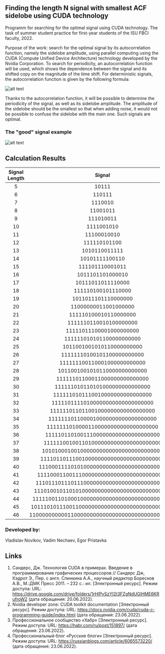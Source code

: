 ## Finding the length N signal with smallest ACF sidelobe using CUDA technology

Programm for searching for the optimal signal using CUDA technology. The task of summer student practice for first-year students of the ISU FBCI faculty, 2022. 

Purpose of the work: search for the optimal signal by its autocorrelation function, namely the sidelobe amplitude, using parallel computing using the CUDA (Compute Unified Device Architecture) technology developed by the Nvidia Corporation.
To search for periodicity, an autocorrelation function will be used, which shows the dependence between the signal and its shifted copy on the magnitude of the time shift. For deterministic signals, the autocorrelation function is given by the following formula:

![alt text](https://github.com/mrglaster/cuda-ACF-calculations/blob/main/images/f1.png?raw=true)

Thanks to the autocorrelation function, it will be possible to determine the periodicity of the signal, as well as its sidelobe amplitude. The amplitude of the sidelobe should be the smallest so that when adding noise, it would not be possible to confuse the sidelobe with the main one. Such signals are optimal.

### The "good" signal example 

![alt text](https://github.com/mrglaster/cuda-ACF-calculations/blob/main/images/f2.png?raw=true)

## Calculation Results 

| Signal Length | Signal                                         | Signal Dec     | ACF | Calculation time (mks) |
|:---------------:|:------------------------------------------------:|:----------------:|:-----:|:------------------------:|
| 5             | 10111                                          | 23             | 1   | 77700                  |
| 6             | 110111                                         | 55             | 2   | 42                     |
| 7             | 1110010                                        | 114            | 1   | 38                     |
| 8             | 11001011                                       | 203            | 2   | 37                     |
| 9             | 111010011                                      | 467            | 2   | 40                     |
| 10            | 1111001010                                     | 970            | 2   | 47                     |
| 11            | 11100010010                                    | 1810           | 1   | 45                     |
| 12            | 111110101100                                   | 4012           | 2   | 54                     |
| 13            | 1010110011111                                  | 5535           | 1   | 63                     |
| 14            | 10101111100110                                 | 11238          | 2   | 102                    |
| 15            | 111101110001011                                | 31627          | 2   | 186                    |
| 16            | 1011101101000010                               | 47939          | 2   | 465                    |
| 17            | 10111011011110000                              | 95984          | 2   | 888                    |
| 18            | 111110100101110000                             | 256371         | 2   | 1801                   |
| 19            | 1011011101110000000                            | 375695         | 2   | 3546                   |
| 20            | 11000000011001000000                           | 788052         | 2   | 7255                   |
| 21            | 111110100010110000000                          | 2049420        | 2   | 14277                  |
| 22            | 1111110110010100000000                         | 4154680        | 3   | 29466                  |
| 23            | 11111011100001000000000                        | 8241842        | 3   | 57578                  |
| 24            | 111111010101100000000000                       | 16603527       | 3   | 114612                 |
| 25            | 1011001001010110000000000                      | 23375843       | 2   | 204651                 |
| 26            | 11111110100101100000000000                     | 66739612       | 3   | 372568                 |
| 27            | 111111100110001000000000000                    | 133371723      | 3   | 721245                 |
| 28            | 1011001001010110000000000000                   | 187006748      | 2   | 1.49172e+06            |
| 29            | 11111101100011000000000000000                  | 531739882      | 3   | 2.95295e+06            |
| 30            | 111111010110101000000000000000                 | 1062899308     | 3   | 6.13721e+06            |
| 31            | 1111110101110010000000000000000                | 2126059873     | 3   | 1.2145e+07             |
| 32            | 11111011110100000000000000000000               | 4224760230     | 3   | 3.14903e+07            |
| 33            | 111111011011001000000000000000000              | 8512697118     | 3   | 8.54967e+07            |
| 34            | 1111111011000010000000000000000000             | 17096972966    | 3   | 1.71062e+08            |
| 35            | 11111110100001100000000000000000000            | 34161844889    | 3   | 3.40751e+08            |
| 36            | 111110110100111000000000000000000000           | 67460226248    | 3   | 6.81486e+08            |
| 37            | 1111110010011010000000000000000000000          | 135617271576   | 3   | 1.36192e+09            |
| 38            | 10101000100100000000000000000000000000         | 180995029262   | 3   | 2.71455e+09            |
| 39            | 111101101110010000000000000000000000000        | 530201777379   | 3   | 5.43187e+09            |
| 40            | 1110001111010100000000000000000000000000       | 978526324872   | 3   | 1.10931e+10            |
| 41            | 11110001100111000000000000000000000000000      | 2075474874957  | 3   | 2.23926e+10            |
| 42            | 111011101110111000000000000000000000000000     | 4104785464139  | 3   | 4.47006e+10            |
| 43            | 1110100101101010000000000000000000000000000    | 8020178802883  | 3   | 8.98576e+10            |
| 44            | 11111001101000100000000000000000000000000000   | 17154872297800 | 3   | 1.79032e+11            |
| 45            | 101110101110011000000000000000000000000000000  | 25688119796594 | 3   | 3.60616e+11            |
| 46            | 1100000000001100000000000000000000000000000000 | 52789931043418 | 3   | 7.18981e+11            |

### Developed by:

Vladislav Novikov,
Vadim Nechaev,
Egor Pristavka


## Links 

1.	Сандерс, Дж. Технология CUDA в примерах. Введение в программирование графических процессоров // Сандерс Дж, Кэдрот Э., Пер. с англ. Слинкина А.А., научный редактор Боресков А.В., М.:ДМК Пресс 2011. – 232 с.: ил. [Электронный ресурс]. Режим доступа: URL: https://drive.google.com/drive/folders/1rHlPvSzYI2t3FZgNdUGlHME6KRufroW2 (дата обращения: 20.06.2022). 
2.	Nvidia developer zone: CUDA toolkit documentation [Электронный ресурс]. Режим доступа: URL: https://docs.nvidia.com/cuda/cuda-c-programming-guide/index.html (дата обращения: 23.06.2022).
3.	Профессиональное сообщество «Хабр» [Электронный ресурс]. Режим доступа: URL: https://habr.com/ru/post/151897/ (дата обращения: 23.06.2022).
4.	Профессиональный блог «Русские блоги» [Электронный ресурс]. Режим доступа: URL: https://russianblogs.com/article/6065573220/ (дата обращения: 23.06.2022).

